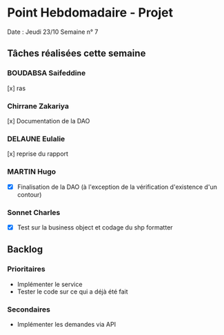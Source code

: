 # Point Hebdomadaire - Projet

Date : Jeudi 23/10
Semaine n° 7

## Tâches réalisées cette semaine


### BOUDABSA Saifeddine
[x] ras
### Chirrane Zakariya
[x] Documentation de la DAO
### DELAUNE Eulalie
[x] reprise du rapport
### MARTIN Hugo
- [x] Finalisation de la DAO (à l'exception de la vérification d'existence
d'un contour)

### Sonnet Charles
- [x] Test sur la business object et codage du shp formatter

## Backlog

### Prioritaires


- Implémenter le service
- Tester le code sur ce qui a déjà été fait


### Secondaires

- Implémenter les demandes via API
